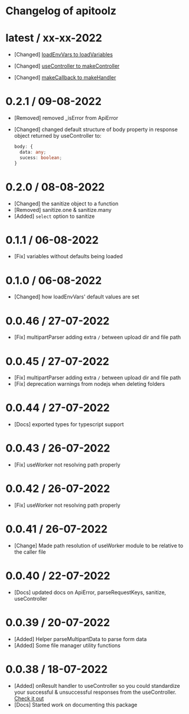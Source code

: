 # Changelog of apitoolz

# latest / xx-xx-2022

- [Changed] [loadEnvVars to loadVariables](./v1.0.0/loadVariables.md)

- [Changed] [useController to makeController](./v1.0.0/makeController.md)
- [Changed] [makeCallback to makeHandler](./v1.0.0/makeHandler.md)

# 0.2.1 / 09-08-2022

- [Removed] removed \_isError from ApiError
- [Changed] changed default structure of body property in response object returned by useController to:

  ```ts
  body: {
    data: any;
    sucess: boolean;
  }
  ```

# 0.2.0 / 08-08-2022

- [Changed] the sanitize object to a function
- [Removed] sanitize.one & sanitize.many
- [Added] `select` option to sanitize

# 0.1.1 / 06-08-2022

- [Fix] variables without defaults being loaded

# 0.1.0 / 06-08-2022

- [Changed] how loadEnvVars' default values are set

# 0.0.46 / 27-07-2022

- [Fix] multipartParser adding extra `/` between upload dir and file path

# 0.0.45 / 27-07-2022

- [Fix] multipartParser adding extra `/` between upload dir and file path
- [Fix] deprecation warnings from nodejs when deleting folders

# 0.0.44 / 27-07-2022

- [Docs] exported types for typescript support

# 0.0.43 / 26-07-2022

- [Fix] useWorker not resolving path properly

# 0.0.42 / 26-07-2022

- [Fix] useWorker not resolving path properly

# 0.0.41 / 26-07-2022

- [Change] Made path resolution of useWorker module to be relative to the caller file

# 0.0.40 / 22-07-2022

- [Docs] updated docs on ApiError, parseRequestKeys, sanitize, useController

# 0.0.39 / 20-07-2022

- [Added] Helper parseMultipartData to parse form data
- [Added] Some file manager utility functions

# 0.0.38 / 18-07-2022

- [Added] onResult handler to useController so you could standardize your successful & unsuccessful responses from the useController. [Check it out](./v0.0.38/useController.md#onresult)
- [Docs] Started work on documenting this package
